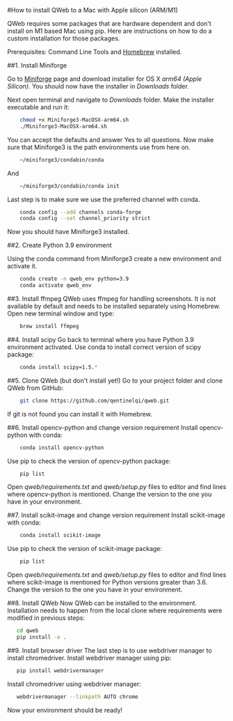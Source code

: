 #How to install QWeb to a Mac with Apple silicon (ARM/M1)

QWeb requires some packages that are hardware dependent and don't install on M1 based Mac using pip. 
Here are instructions on how to do a custom installation for those packages.

Prerequisites: Command Line Tools and [Homebrew](https://docs.brew.sh/Installation) installed.

##1. Install Miniforge

Go to [Miniforge](https://github.com/conda-forge/miniforge) page and download installer for OS X *arm64 (Apple Silicon)*.
You should now have the installer in *Downloads* folder.

Next open terminal and navigate to *Downloads* folder. Make the installer executable and run it:
```bash
    chmod +x Miniforge3-MacOSX-arm64.sh
    ./Miniforge3-MacOSX-arm64.sh
```
You can accept the defaults and answer Yes to all questions. Now make sure that Miniforge3 is the path environments
use from here on.
```bash
    ~/miniforge3/condabin/conda
```
And
```bash
    ~/miniforge3/condabin/conda init
```
Last step is to make sure we use the preferred channel with conda.
```bash
    conda config --add channels conda-forge
    conda config --set channel_priority strict
```
Now you should have Miniforge3 installed.

##2. Create Python 3.9 environment

Using the conda command from Miniforge3 create a new environment and activate it.
```bash
    conda create -n qweb_env python=3.9
    conda activate qweb_env
```

##3. Install ffmpeg
QWeb uses ffmpeg for handling screenshots. It is not available by default and needs to be installed separately using
Homebrew. Open new terminal window and type:
```bash
    brew install ffmpeg
```

##4. Install scipy
Go back to terminal where you have Python 3.9 environment activated. Use conda to install correct version of scipy
package:
```bash
    conda install scipy=1.5.*
```

##5. Clone QWeb (but don't install yet!)
Go to your project folder and clone QWeb from GitHub:
```bash
    git clone https://github.com/qentinelqi/qweb.git
```
If git is not found you can install it with Homebrew.

##6. Install opencv-python and change version requirement
Install opencv-python with conda:
```bash
    conda install opencv-python
```
Use pip to check the version of opencv-python package:
```bash
    pip list
```
Open *qweb/requirements.txt* and *qweb/setup.py* files to editor and find lines where opencv-python is mentioned.
Change the version to the one you have in your environment.

##7. Install scikit-image and change version requirement
Install scikit-image with conda:
```bash
    conda install scikit-image
```
Use pip to check the version of scikit-image package:
```bash
    pip list
```
Open *qweb/requirements.txt* and *qweb/setup.py* files to editor and find lines where scikit-image is mentioned for
Python versions greater than 3.6. Change the version to the one you have in your environment.

##8. Install QWeb
Now QWeb can be installed to the environment. Installation needs to happen from the local clone where requirements
were modified in previous steps:
 ```bash
    cd qweb
    pip install -e .
```

##9. Install browser driver
The last step is to use webdriver manager to install chromedriver. Install webdriver manager using pip:
 ```bash
    pip install webdrivermanager
```
Install chromedriver using webdriver manager:
 ```bash
    webdrivermanager --linkpath AUTO chrome
```
Now your environment should be ready!
